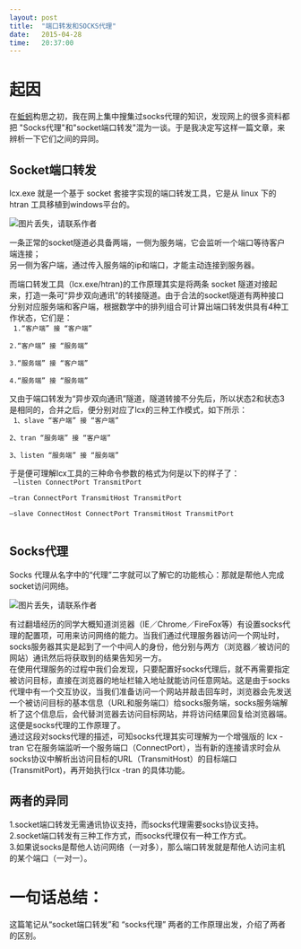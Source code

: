 ```yaml
---
layout: post
title:  "端口转发和SOCKS代理"
date:   2015-04-28
time:   20:37:00
---
```


# 起因
在[蚯蚓](http://rootkiter.com/EarthWorm/ "EarthWorm")构思之初，我在网上集中搜集过socks代理的知识，发现网上的很多资料都把 "Socks代理"和"socket端口转发"混为一谈。于是我决定写这样一篇文章，来辨析一下它们之间的异同。

## Socket端口转发
lcx.exe 就是一个基于 socket 套接字实现的端口转发工具，它是从 linux 下的htran 工具移植到windows平台的。 

![图片丢失，请联系作者](http://rootkiter.com/images/2015_04_28_22_13/2_1_1.png)

一条正常的socket隧道必具备两端，一侧为服务端，它会监听一个端口等待客户端连接；  
另一侧为客户端，通过传入服务端的ip和端口，才能主动连接到服务器。  

而端口转发工具（lcx.exe/htran)的工作原理其实是将两条 socket 隧道对接起来，打造一条可“异步双向通讯”的转接隧道。由于合法的socket隧道有两种接口分别对应服务端和客户端，根据数学中的排列组合可计算出端口转发供具有4种工作状态，它们是：  
<code>
1.“客户端” 接 “客户端”  
2.“客户端” 接 “服务端”  
3.“服务端” 接 “客户端”  
4.“服务端” 接 “服务端”  
</code>
又由于端口转发为“异步双向通讯”隧道，隧道转接不分先后，所以状态2和状态3 是相同的，合并之后，便分别对应了lcx的三种工作模式，如下所示：  
<code>
1、slave    “客户端” 接 “客户端”   
2、tran     “服务端” 接 “客户端”   
3、listen    “服务端” 接 “服务端”   
</code>
于是便可理解lcx工具的三种命令参数的格式为何是以下的样子了：  
<code>
–listen  ConnectPort  TransmitPort  
–tran   ConnectPort  TransmitHost  TransmitPort  
–slave  ConnectHost  ConnectPort  TransmitHost  TransmitPort  
</code>

## Socks代理
Socks 代理从名字中的“代理”二字就可以了解它的功能核心：那就是帮他人完成socket访问网络。  

![图片丢失，请联系作者](http://rootkiter.com/images/2015_04_28_22_13/2_2_1.png)

有过翻墙经历的同学大概知道浏览器（IE／Chrome／FireFox等）有设置socks代理的配置项，可用来访问网络的能力。当我们通过代理服务器访问一个网址时，socks服务器其实是起到了一个中间人的身份，他分别与两方（浏览器／被访问的网站）通讯然后将获取到的结果告知另一方。  
在使用代理服务的过程中我们会发现，只要配置好socks代理后，就不再需要指定被访问目标，直接在浏览器的地址栏输入地址就能访问任意网站。这是由于socks代理中有一个交互协议，当我们准备访问一个网站并敲击回车时，浏览器会先发送一个被访问目标的基本信息（URL和服务端口）给socks服务端，socks服务端解析了这个信息后，会代替浏览器去访问目标网站，并将访问结果回复给浏览器端。这便是socks代理的工作原理了。  
通过这段对socks代理的描述，可知socks代理其实可理解为一个增强版的 lcx -tran 它在服务端监听一个服务端口（ConnectPort），当有新的连接请求时会从socks协议中解析出访问目标的URL（TransmitHost）的目标端口(TransmitPort)，再开始执行lcx -tran 的具体功能。  


## 两者的异同
1.socket端口转发无需通讯协议支持，而socks代理需要socks协议支持。    
2.socket端口转发有三种工作方式，而socks代理仅有一种工作方式。  
3.如果说socks是帮他人访问网络（一对多），那么端口转发就是帮他人访问主机的某个端口（一对一）。



# 一句话总结：
这篇笔记从“socket端口转发”和 “socks代理” 两者的工作原理出发，介绍了两者的区别。
